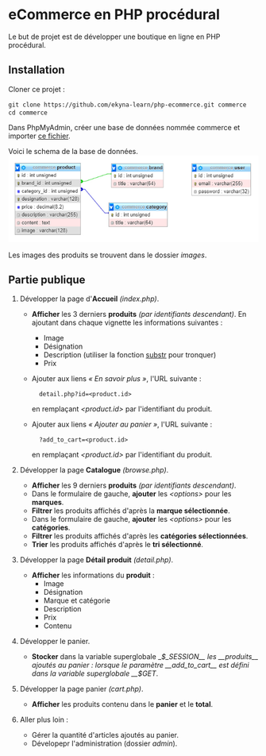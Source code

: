eCommerce en PHP procédural
===

Le but de projet est de développer une boutique en ligne en PHP procédural.

## Installation

Cloner ce projet :

    git clone https://github.com/ekyna-learn/php-ecommerce.git commerce
    cd commerce

Dans PhpMyAdmin, créer une base de données nommée commerce et importer 
[ce fichier](https://github.com/ekyna-learn/php-commerce/blob/master/doc/commerce.sql). 

Voici le schema de la base de données. 
![Schema base de données](doc/db.jpg)

Les images des produits se trouvent dans le dossier _images_.

## Partie publique

1. Développer la page d'__Accueil__ _(index.php)_.

    * __Afficher__ les 3 derniers __produits__ _(par identifiants descendant)_.
    En ajoutant dans chaque vignette les informations suivantes :
        * Image
        * Désignation
        * Description (utiliser la fonction [substr](https://www.php.net/manual/fr/function.substr.php) pour tronquer)
        * Prix
    
    * Ajouter aux liens _&laquo; En savoir plus &raquo;_, l'URL suivante :
        
            detail.php?id=<product.id> 
        
        en remplaçant _<product.id>_ par l'identifiant du produit.
        
    * Ajouter aux liens _&laquo; Ajouter au panier &raquo;_, l'URL suivante :
        
            ?add_to_cart=<product.id> 
        
        en remplaçant _<product.id>_ par l'identifiant du produit.
    
2. Développer la page __Catalogue__ _(browse.php)_.

    * __Afficher__ les 9 derniers __produits__ _(par identifiants descendant)_.
    * Dans le formulaire de gauche, __ajouter__ les _&lt;options&gt;_ pour les __marques__.
    * __Filtrer__ les produits affichés d'après la __marque sélectionnée__.
    * Dans le formulaire de gauche, __ajouter__ les _&lt;options&gt;_ pour les __catégories__.
    * __Filtrer__ les produits affichés d'après les __catégories sélectionnées__.
    * __Trier__ les produits affichés d'après le __tri sélectionné__.
    
3. Développer la page __Détail produit__ _(detail.php)_.

    * __Afficher__ les informations du __produit__ :
        * Image
        * Désignation
        * Marque et catégorie
        * Description
        * Prix
        * Contenu

4. Développer le panier.

    * __Stocker__ dans la variable superglobale __$_SESSION__ les __produits__ ajoutés au panier :
    lorsque le paramètre __add_to_cart__ est défini dans la variable superglobale __$_GET__. 

5. Développer la page panier _(cart.php)_.

    * __Afficher__ les produits contenu dans le __panier__ et le __total__.
    
6. Aller plus loin :

    * Gérer la quantité d'articles ajoutés au panier.
    * Dévelopepr l'administration (dossier _admin_).
